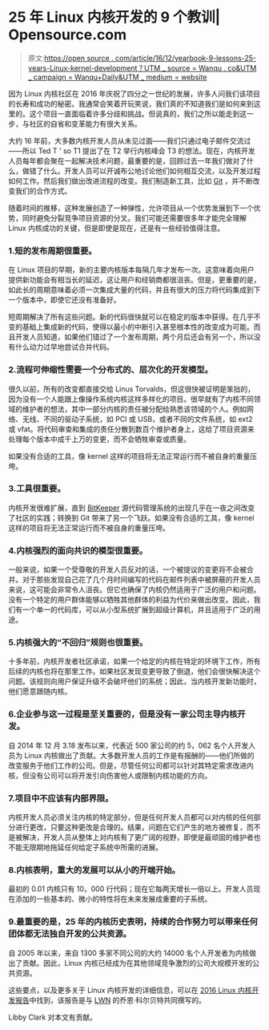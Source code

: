 # 25 年 Linux 内核开发的 9 个教训| Opensource.com

> 原文:[https://open source . com/article/16/12/yearbook-9-lessons-25-years-Linux-kernel-development？UTM _ source = Wanqu . co&UTM _ campaign = Wanqu+Daily&UTM _ medium = website](https://opensource.com/article/16/12/yearbook-9-lessons-25-years-linux-kernel-development?utm_source=wanqu.co&utm_campaign=Wanqu+Daily&utm_medium=website)

因为 Linux 内核社区在 2016 年庆祝了四分之一世纪的发展，许多人问我们该项目的长寿和成功的秘密。我通常会笑着开玩笑说，我们真的不知道我们是如何来到这里的。这个项目一直面临着许多分歧和挑战。但说真的，我们之所以能走到这一步，与社区的自省和变革能力有很大关系。

大约 16 年前，大多数内核开发人员从未见过面——我们只通过电子邮件交流过——所以 Ted T ' so T1 提出了在 T2 举行内核峰会 T3 的想法。现在，内核开发人员每年都会聚在一起解决技术问题，最重要的是，回顾过去一年我们做对了什么，做错了什么。开发人员可以开诚布公地讨论他们如何相互交流，以及开发过程如何工作。然后我们做出改进流程的改变。我们制造新工具，比如 [Git](https://opensource.com/search/apachesolr_search/git) ，并不断改变我们的合作方式。

随着时间的推移，这种发展创造了一种弹性，允许项目从一个优势发展到下一个优势，同时避免分裂竞争项目资源的分叉。我们可能还需要很多年才能完全理解 Linux 内核成功的关键，但是即使是现在，还是有一些经验值得注意。

### 1.短的发布周期很重要。

在 Linux 项目的早期，新的主要内核版本每隔几年才发布一次。这意味着向用户提供新功能会有相当长的延迟，这让用户和经销商都很沮丧。但是，更重要的是，如此长的周期意味着必须一次集成大量的代码，并且有很大的压力将代码集成到下一个版本中，即使它还没有准备好。

短周期解决了所有这些问题。新的代码很快就可以在稳定的版本中获得。在几乎不变的基础上集成新的代码，使得以最小的中断引入甚至根本性的改变成为可能。而且开发人员知道，如果他们错过了一个发布周期，两个月后还会有另一个，所以没有什么动力过早地尝试合并代码。

### 2.流程可伸缩性需要一个分布式的、层次化的开发模型。

很久以前，所有的改变都直接交给 Linus Torvalds，但这很快被证明是笨拙的，因为没有一个人能跟上像操作系统内核这样多样化的项目。很早就有了内核不同领域的维护者的想法，其中一部分内核的责任被分配给熟悉该领域的个人。例如网络、无线、不同的驱动子系统，如 PCI 或 USB，或者不同的文件系统，如 ext2 或 vfat。将代码审查和集成的责任分散到数百个维护者身上，这给了项目资源来处理每个版本中成千上万的变更，而不会牺牲审查或质量。

如果没有合适的工具，像 kernel 这样的项目将无法正常运行而不被自身的重量压垮。

### 3.工具很重要。

内核开发很难扩展，直到 [BitKeeper](http://www.bitkeeper.com/) 源代码管理系统的出现几乎在一夜之间改变了社区的实践；转换到 Git 带来了另一个飞跃。如果没有合适的工具，像 kernel 这样的项目将无法正常运行而不被自身的重量压垮。

### 4.内核强烈的面向共识的模型很重要。

一般来说，如果一个受尊敬的开发人员反对的话，一个被提议的变更将不会被合并。对于那些发现自己花了几个月时间编写的代码在邮件列表中被屏蔽的开发人员来说，这可能会非常令人沮丧。但它也确保了内核仍然适用于广泛的用户和问题。没有一个特定的用户群体能够以牺牲其他群体的利益为代价来做出改变。因此，我们有一个单一的代码库，可以从小型系统扩展到超级计算机，并且适用于广泛的用途。

### 5.内核强大的“不回归”规则也很重要。

十多年前，内核开发者社区承诺，如果一个给定的内核在特定的环境下工作，所有后续的内核也将在那里工作。如果社区发现变更导致了倒退，他们会很快解决这个问题。该规则向用户保证升级不会破坏他们的系统；因此，当内核开发新功能时，他们愿意跟随内核。

### 6.企业参与这一过程是至关重要的，但是没有一家公司主导内核开发。

自 2014 年 12 月 3.18 发布以来，代表近 500 家公司的约 5，062 名个人开发人员为 Linux 内核做出了贡献。大多数开发人员的工作是有报酬的——他们所做的改变服务于他们工作的公司。但是，尽管任何公司都可以针对其特定需求改进内核，但没有公司可以将开发引向伤害他人或限制内核功能的方向。

### 7.项目中不应该有内部界限。

内核开发人员必须关注内核的特定部分，但是任何开发人员都可以对内核的任何部分进行更改，只要这种更改是合理的。结果，问题在它们产生的地方被修复，而不是被解决，开发人员从整体上对内核有了更广阔的视野，即使是最顽固的维护者也不能无限期地拖延任何给定子系统中所需的进展。

### 8.内核表明，重大的发展可以从小的开端开始。

最初的 0.01 内核只有 10，000 行代码；现在它每两天增长一倍以上。开发人员现在添加的一些基本的、微小的特性将在未来发展成重要的子系统。

### 9.最重要的是，25 年的内核历史表明，持续的合作努力可以带来任何团体都无法独自开发的公共资源。

自 2005 年以来，来自 1300 多家不同公司的大约 14000 名个人开发者为内核做出了贡献。因此，Linux 内核已经成为在其他领域竞争激烈的公司大规模开发的公共资源。

这些要点，以及更多关于 Linux 内核开发的详细信息，可以在 [2016 Linux 内核开发报告](https://www.linux.com/publications/linux-kernel-development-how-fast-it-going-who-doing-it-what-they-are-doing-and-who-5)中找到，该报告是与 [LWN](https://lwn.net/) 的乔恩·科尔贝特共同撰写的。

Libby Clark 对本文有贡献。